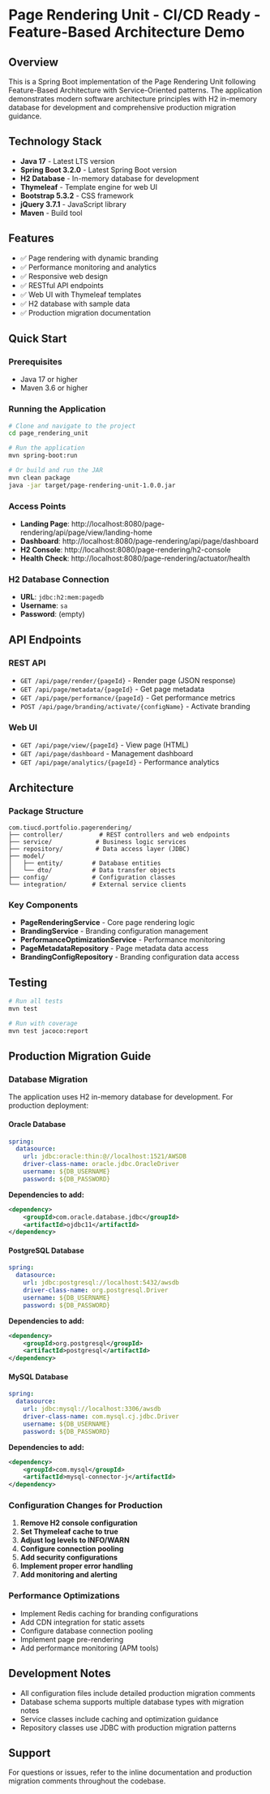 # Page Rendering Unit - CI/CD Ready - Feature-Based Architecture Demo

## Overview
This is a Spring Boot implementation of the Page Rendering Unit following Feature-Based Architecture with Service-Oriented patterns. The application demonstrates modern software architecture principles with H2 in-memory database for development and comprehensive production migration guidance.

## Technology Stack
- **Java 17** - Latest LTS version
- **Spring Boot 3.2.0** - Latest Spring Boot version
- **H2 Database** - In-memory database for development
- **Thymeleaf** - Template engine for web UI
- **Bootstrap 5.3.2** - CSS framework
- **jQuery 3.7.1** - JavaScript library
- **Maven** - Build tool

## Features
- ✅ Page rendering with dynamic branding
- ✅ Performance monitoring and analytics
- ✅ Responsive web design
- ✅ RESTful API endpoints
- ✅ Web UI with Thymeleaf templates
- ✅ H2 database with sample data
- ✅ Production migration documentation

## Quick Start

### Prerequisites
- Java 17 or higher
- Maven 3.6 or higher

### Running the Application
```bash
# Clone and navigate to the project
cd page_rendering_unit

# Run the application
mvn spring-boot:run

# Or build and run the JAR
mvn clean package
java -jar target/page-rendering-unit-1.0.0.jar
```

### Access Points
- **Landing Page**: http://localhost:8080/page-rendering/api/page/view/landing-home
- **Dashboard**: http://localhost:8080/page-rendering/api/page/dashboard
- **H2 Console**: http://localhost:8080/page-rendering/h2-console
- **Health Check**: http://localhost:8080/page-rendering/actuator/health

### H2 Database Connection
- **URL**: `jdbc:h2:mem:pagedb`
- **Username**: `sa`
- **Password**: (empty)

## API Endpoints

### REST API
- `GET /api/page/render/{pageId}` - Render page (JSON response)
- `GET /api/page/metadata/{pageId}` - Get page metadata
- `GET /api/page/performance/{pageId}` - Get performance metrics
- `POST /api/page/branding/activate/{configName}` - Activate branding

### Web UI
- `GET /api/page/view/{pageId}` - View page (HTML)
- `GET /api/page/dashboard` - Management dashboard
- `GET /api/page/analytics/{pageId}` - Performance analytics

## Architecture

### Package Structure
```
com.tiucd.portfolio.pagerendering/
├── controller/          # REST controllers and web endpoints
├── service/            # Business logic services
├── repository/         # Data access layer (JDBC)
├── model/
│   ├── entity/        # Database entities
│   └── dto/           # Data transfer objects
├── config/            # Configuration classes
└── integration/       # External service clients
```

### Key Components
- **PageRenderingService** - Core page rendering logic
- **BrandingService** - Branding configuration management
- **PerformanceOptimizationService** - Performance monitoring
- **PageMetadataRepository** - Page metadata data access
- **BrandingConfigRepository** - Branding configuration data access

## Testing
```bash
# Run all tests
mvn test

# Run with coverage
mvn test jacoco:report
```

## Production Migration Guide

### Database Migration
The application uses H2 in-memory database for development. For production deployment:

#### Oracle Database
```yaml
spring:
  datasource:
    url: jdbc:oracle:thin:@//localhost:1521/AWSDB
    driver-class-name: oracle.jdbc.OracleDriver
    username: ${DB_USERNAME}
    password: ${DB_PASSWORD}
```

**Dependencies to add:**
```xml
<dependency>
    <groupId>com.oracle.database.jdbc</groupId>
    <artifactId>ojdbc11</artifactId>
</dependency>
```

#### PostgreSQL Database
```yaml
spring:
  datasource:
    url: jdbc:postgresql://localhost:5432/awsdb
    driver-class-name: org.postgresql.Driver
    username: ${DB_USERNAME}
    password: ${DB_PASSWORD}
```

**Dependencies to add:**
```xml
<dependency>
    <groupId>org.postgresql</groupId>
    <artifactId>postgresql</artifactId>
</dependency>
```

#### MySQL Database
```yaml
spring:
  datasource:
    url: jdbc:mysql://localhost:3306/awsdb
    driver-class-name: com.mysql.cj.jdbc.Driver
    username: ${DB_USERNAME}
    password: ${DB_PASSWORD}
```

**Dependencies to add:**
```xml
<dependency>
    <groupId>com.mysql</groupId>
    <artifactId>mysql-connector-j</artifactId>
</dependency>
```

### Configuration Changes for Production
1. **Remove H2 console configuration**
2. **Set Thymeleaf cache to true**
3. **Adjust log levels to INFO/WARN**
4. **Configure connection pooling**
5. **Add security configurations**
6. **Implement proper error handling**
7. **Add monitoring and alerting**

### Performance Optimizations
- Implement Redis caching for branding configurations
- Add CDN integration for static assets
- Configure database connection pooling
- Implement page pre-rendering
- Add performance monitoring (APM tools)

## Development Notes
- All configuration files include detailed production migration comments
- Database schema supports multiple database types with migration notes
- Service classes include caching and optimization guidance
- Repository classes use JDBC with production migration patterns

## Support
For questions or issues, refer to the inline documentation and production migration comments throughout the codebase.